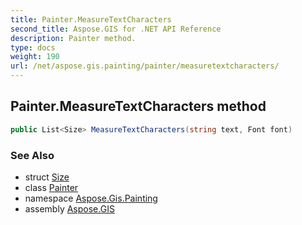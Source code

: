 ```yaml
---
title: Painter.MeasureTextCharacters
second_title: Aspose.GIS for .NET API Reference
description: Painter method. 
type: docs
weight: 190
url: /net/aspose.gis.painting/painter/measuretextcharacters/
---
```

## Painter.MeasureTextCharacters method

```csharp
public List<Size> MeasureTextCharacters(string text, Font font)
```

### See Also

* struct [Size](../../../aspose.gis.common/size/)
* class [Painter](../)
* namespace [Aspose.Gis.Painting](../../painter/)
* assembly [Aspose.GIS](../../../)


